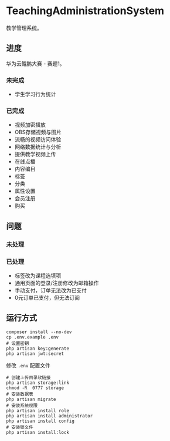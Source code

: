 # TeachingAdministrationSystem

教学管理系统。

## 进度

华为云鲲鹏大赛 - 赛题1。

### 未完成

* 学生学习行为统计


### 已完成

* 视频加密播放
* OBS存储视频与图片
* 流畅的视频访问体验
* 网络数据统计与分析
* 提供教学视频上传
* 在线点播
* 内容编目
* 标签
* 分类
* 属性设置
* 会员注册
* 购买

## 问题

### 未处理




### 已处理

* 标签改为课程选填项
* 通用页面的登录/注册修改为邮箱操作
* 手动支付，订单无法改为已支付
* 0元订单已支付，但无法订阅


## 运行方式
```shell
composer install --no-dev
cp .env.example .env
# 设置密钥
php artisan key:generate
php artisan jwt:secret
```

修改 `.env` 配置文件

```
# 创建上传目录软链接
php artisan storage:link
chmod -R  0777 storage
# 安装数据表
php artisan migrate
# 安装系统权限
php artisan install role
php artisan install administrator
php artisan install config
# 安装锁文件
php artisan install:lock
```